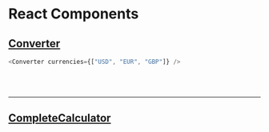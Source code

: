# React Components 
## [Converter](./src/converter.js)
```js
<Converter currencies={["USD", "EUR", "GBP"]} />
```
<br>
<br>
<hr>

## [CompleteCalculator](./src/calculator.js)
